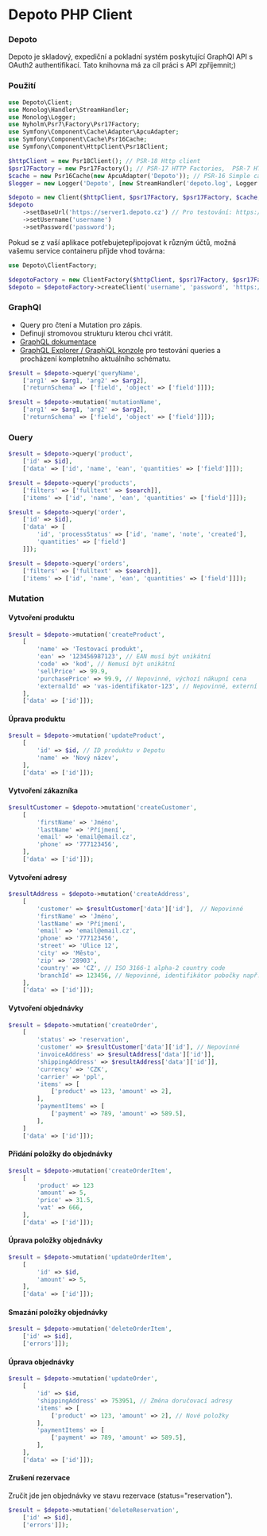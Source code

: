 # Depoto PHP Client

### Depoto
Depoto je skladový, expediční a pokladní systém poskytující GraphQl API s OAuth2 authentifikací.
Tato knihovna má za cíl práci s API zpříjemnit;) 

### Použití

```php
use Depoto\Client;
use Monolog\Handler\StreamHandler;
use Monolog\Logger;
use Nyholm\Psr7\Factory\Psr17Factory;
use Symfony\Component\Cache\Adapter\ApcuAdapter;
use Symfony\Component\Cache\Psr16Cache;
use Symfony\Component\HttpClient\Psr18Client;

$httpClient = new Psr18Client(); // PSR-18 Http client
$psr17Factory = new Psr17Factory(); // PSR-17 HTTP Factories,  PSR-7 HTTP message
$cache = new Psr16Cache(new ApcuAdapter('Depoto')); // PSR-16 Simple cache
$logger = new Logger('Depoto', [new StreamHandler('depoto.log', Logger::DEBUG)]); // PSR-3 Logger

$depoto = new Client($httpClient, $psr17Factory, $psr17Factory, $cache, $logger);
$depoto
    ->setBaseUrl('https://server1.depoto.cz') // Pro testování: https://server1.depoto.cz.tomatomstage.cz
    ->setUsername('username')
    ->setPassword('password');
```
Pokud se z vaší aplikace potřebujetepřipojovat k různým účtů, možná vašemu service containeru příjde vhod továrna: 
```php
use Depoto\ClientFactory;

$depotoFactory = new ClientFactory($httpClient, $psr17Factory, $psr17Factory, $cache, $logger);
$depoto = $depotoFactory->createClient('username', 'password', 'https://server1.depoto.cz');
```
### GraphQl
 * Query pro čtení a Mutation pro zápis.
 * Definují stromovou strukturu kterou chci vrátit.
 * [GraphQL dokumentace](http://graphql.org/learn/)
 * [GraphQL Explorer / GraphiQL konzole](https://server1.depoto.cz/graphql/explorer) pro testování queries a procházení kompletního aktuálního schématu.

```php
$result = $depoto->query('queryName', 
    ['arg1' => $arg1, 'arg2' => $arg2],
    ['returnSchema' => ['field', 'object' => ['field']]]);

$result = $depoto->mutation('mutationName', 
    ['arg1' => $arg1, 'arg2' => $arg2],
    ['returnSchema' => ['field', 'object' => ['field']]]);
```

### Ouery
```php
$result = $depoto->query('product', 
    ['id' => $id],
    ['data' => ['id', 'name', 'ean', 'quantities' => ['field']]]);

$result = $depoto->query('products', 
    ['filters' => ['fulltext' => $search]],
    ['items' => ['id', 'name', 'ean', 'quantities' => ['field']]]);

$result = $depoto->query('order', 
    ['id' => $id],
    ['data' => [
        'id', 'processStatus' => ['id', 'name', 'note', 'created'], 
        'quantities' => ['field']
    ]]);

$result = $depoto->query('orders', 
    ['filters' => ['fulltext' => $search]],
    ['items' => ['id', 'name', 'ean', 'quantities' => ['field']]]);
```

### Mutation
#### Vytvoření produktu
```php
$result = $depoto->mutation('createProduct', 
    [
        'name' => 'Testovací produkt',
        'ean' => '123456987123', // EAN musí být unikátní
        'code' => 'kod', // Nemusí být unikátní
        'sellPrice' => 99.9,
        'purchasePrice' => 99.9, // Nepovinné, výchozí nákupní cena
        'externalId' => 'vas-identifikator-123', // Nepovinné, externí identifikátor
    ],
    ['data' => ['id']]);
```
#### Úprava produktu
```php
$result = $depoto->mutation('updateProduct', 
    [
        'id' => $id, // ID produktu v Depotu
        'name' => 'Nový název',
    ],
    ['data' => ['id']]);
```
#### Vytvoření zákazníka
```php
$resultCustomer = $depoto->mutation('createCustomer', 
    [
        'firstName' => 'Jméno',
        'lastName' => 'Příjmení',
        'email' => 'email@email.cz',
        'phone' => '777123456',
    ],
    ['data' => ['id']]);
```
#### Vytvoření adresy
```php
$resultAddress = $depoto->mutation('createAddress', 
    [
        'customer' => $resultCustomer['data']['id'],  // Nepovinné
        'firstName' => 'Jméno',
        'lastName' => 'Příjmení',
        'email' => 'email@email.cz',
        'phone' => '777123456',
        'street' => 'Ulice 12',
        'city' => 'Město',
        'zip' => '28903',
        'country' => 'CZ', // ISO 3166-1 alpha-2 country code
        'branchId' => 123456, // Nepovinné, identifikátor pobočky např. výdejny pro zásilkovnu.
    ],
    ['data' => ['id']]);
```
#### Vytvoření objednávky
```php
$result = $depoto->mutation('createOrder', 
    [
        'status' => 'reservation',
        'customer' => $resultCustomer['data']['id'], // Nepovinné
        'invoiceAddress' => $resultAddress['data']['id']],
        'shippingAddress' => $resultAddress['data']['id']],
        'currency' => 'CZK',
        'carrier' => 'ppl',
        'items' => [
            ['product' => 123, 'amount' => 2],
        ],
        'paymentItems' => [
            ['payment' => 789, 'amount' => 589.5],
        ],
    ]
    ['data' => ['id']]);
```
#### Přidání položky do objednávky
```php
$result = $depoto->mutation('createOrderItem', 
    [
        'product' => 123
        'amount' => 5,
        'price' => 31.5,
        'vat' => 666,
    ],
    ['data' => ['id']]);
```
#### Úprava položky objednávky
```php    
$result = $depoto->mutation('updateOrderItem', 
    [
        'id' => $id,
        'amount' => 5,
    ],
    ['data' => ['id']]);    
```
#### Smazání položky objednávky
```php        
$result = $depoto->mutation('deleteOrderItem', 
    ['id' => $id],
    ['errors']]);    
```
#### Úprava objednávky
```php    
$result = $depoto->mutation('updateOrder', 
    [
        'id' => $id,
        'shippingAddress' => 753951, // Změna doručovací adresy
        'items' => [
            ['product' => 123, 'amount' => 2], // Nové položky
        ],
        'paymentItems' => [
            ['payment' => 789, 'amount' => 589.5],
        ],
    ],
    ['data' => ['id']]);
```
#### Zrušení rezervace
Zručit jde jen objednávky ve stavu rezervace (status="reservation").
```php    
$result = $depoto->mutation('deleteReservation', 
    ['id' => $id],
    ['errors']]);      
```